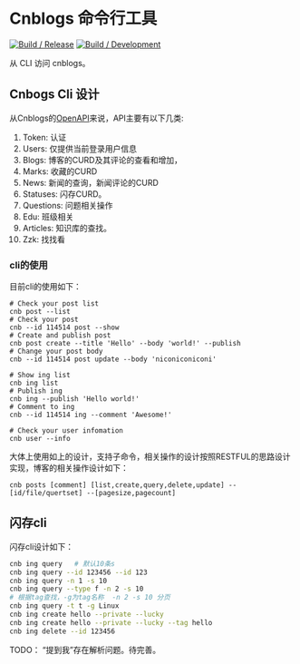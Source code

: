 # Cnblogs 命令行工具

[![Build / Release](https://github.com/cnblogs/cli/actions/workflows/build-release.yml/badge.svg)](https://github.com/cnblogs/cli/actions/workflows/build-release.yml)
[![Build / Development](https://github.com/cnblogs/cli/actions/workflows/build-dev.yml/badge.svg)](https://github.com/cnblogs/cli/actions/workflows/build-dev.yml)

从 CLI 访问 cnblogs。

## Cnbogs Cli 设计

从Cnblogs的[OpenAPI](https://api.cnblogs.com/help)来说，API主要有以下几类:

1. Token: 认证
2. Users: 仅提供当前登录用户信息
3. Blogs: 博客的CURD及其评论的查看和增加，
4. Marks: 收藏的CURD
5. News: 新闻的查询，新闻评论的CURD
6. Statuses: 闪存CURD。
7. Questions: 问题相关操作
8. Edu: 班级相关
9. Articles: 知识库的查找。
10. Zzk: 找找看

### cli的使用

目前cli的使用如下：

```shell
# Check your post list
cnb post --list
# Check your post 
cnb --id 114514 post --show
# Create and publish post 
cnb post create --title 'Hello' --body 'world!' --publish
# Change your post body
cnb --id 114514 post update --body 'niconiconiconi'

# Show ing list
cnb ing list
# Publish ing 
cnb ing --publish 'Hello world!'
# Comment to ing 
cnb --id 114514 ing --comment 'Awesome!'

# Check your user infomation
cnb user --info
```

大体上使用如上的设计，支持子命令，相关操作的设计按照RESTFUL的思路设计实现，博客的相关操作设计如下：

```shell
cnb posts [comment] [list,create,query,delete,update] --[id/file/quertset] --[pagesize,pagecount] 
```

## 闪存cli

闪存cli设计如下：

```sh
cnb ing query   # 默认10条s
cnb ing query --id 123456 --id 123
cnb ing query -n 1 -s 10
cnb ing query --type f -n 2 -s 10
# 根据tag查找，-g为tag名称  -n 2 -s 10 分页
cnb ing query -t t -g Linux
cnb ing create hello --private --lucky
cnb ing create hello --private --lucky --tag hello
cnb ing delete --id 123456
```

TODO： “提到我”存在解析问题。待完善。
